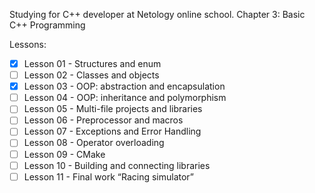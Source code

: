 Studying for C++ developer at Netology online school. 
Chapter 3: Basic C++ Programming

Lessons:
- [x] Lesson 01 - Structures and enum
- [ ] Lesson 02 - Classes and objects
- [x] Lesson 03 - OOP: abstraction and encapsulation
- [ ] Lesson 04 - OOP: inheritance and polymorphism
- [ ] Lesson 05 - Multi-file projects and libraries
- [ ] Lesson 06 - Preprocessor and macros
- [ ] Lesson 07 - Exceptions and Error Handling
- [ ] Lesson 08 - Operator overloading
- [ ] Lesson 09 - CMake
- [ ] Lesson 10 - Building and connecting libraries
- [ ] Lesson 11 - Final work “Racing simulator”